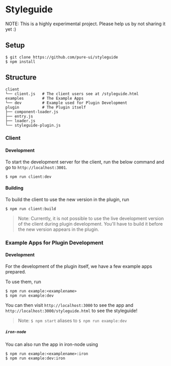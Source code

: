 # Styleguide

NOTE: This is a highly experimental project. Please help us by not sharing it yet :)

## Setup

```
$ git clone https://github.com/pure-ui/styleguide
$ npm install
```

## Structure

```
client
└── client.js   # The client users see at /styleguide.html
examples        # The Example Apps
└── dev         # Example used for Plugin Development
plugin          # The Plugin itself
├── component-loader.js
├── entry.js
├── loader.js
└── styleguide-plugin.js
```

### Client

#### Development

To start the development server for the client, run the below command and go to `http://localhost:3001`.

```
$ npm run client:dev
```

#### Building

To build the client to use the new version in the plugin, run

```
$ npm run client:build
```

> Note: Currently, it is not possible to use the live development version of the client during plugin development. You'll have to build it before the new version appears in the plugin.

### Example Apps for Plugin Development

#### Development

For the development of the plugin itself, we have a few example apps prepared.

To use them, run

```
$ npm run example:<examplename>
$ npm run example:dev
```

You can then visit `http://localhost:3000` to see the app and `http://localhost:3000/styleguide.html` to see the styleguide!

> Note: `$ npm start` aliases to `$ npm run example:dev`

##### `iron-node`

You can also run the app in iron-node using

```
$ npm run example:<examplename>:iron
$ npm run example:dev:iron
```
